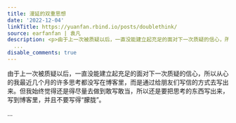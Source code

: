 ```yaml
---
title: 漫延的双重思想
date: '2022-12-04'
linkTitle: https://yuanfan.rbind.io/posts/doublethink/
source: earfanfan | 袁凡
description: <p>由于上一次被质疑以后，一直没能建立起充足的面对下一次质疑的信心，所以从心的我最近几个月的许多思考都没写在博客里，而是通过给朋友们写信的方式去写出来。但我始终觉得还是得尽量去做到敢写敢当，所以还是要把思考的东西写出来，写到博客里，并且不要写得“朦胧”。</p>
  ...
disable_comments: true
---
```

<p>由于上一次被质疑以后，一直没能建立起充足的面对下一次质疑的信心，所以从心的我最近几个月的许多思考都没写在博客里，而是通过给朋友们写信的方式去写出来。但我始终觉得还是得尽量去做到敢写敢当，所以还是要把思考的东西写出来，写到博客里，并且不要写得“朦胧”。</p> ...